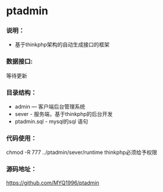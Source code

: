 # ptadmin

### 说明：

- 基于thinkphp架构的自动生成接口的框架

### 数据接口:

等待更新

### 目录结构：

- admin — 客户端后台管理系统
- sever - 服务端，基于thinkphp的后台开发
- ptadmin.sql - mysql的sql 语句

### 代码使用：
 chmod -R 777 ../ptadmin/sever/runtime thinkphp必须给予权限

### 源码地址：

https://github.com/MYQ1996/ptadmin
